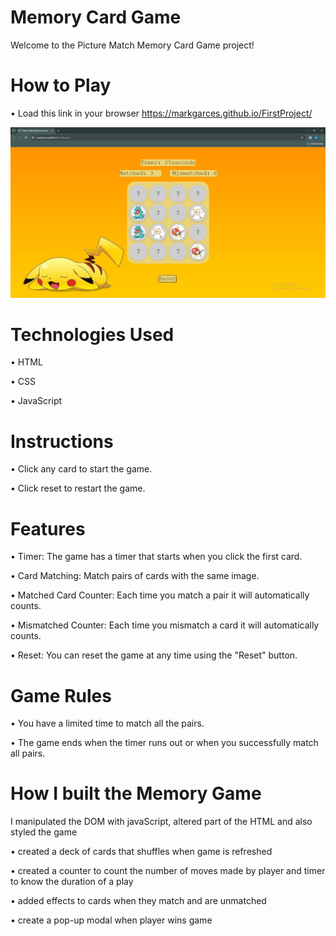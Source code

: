 # Memory Card Game

Welcome to the Picture Match Memory Card Game project!

# How to Play

• Load this link in your browser https://markgarces.github.io/FirstProject/

![Alt text](images/actualgame.png)

# Technologies Used

• HTML

• CSS

• JavaScript


# Instructions 

• Click any card to start the game.

• Click reset to restart the game.

# Features 

• Timer: The game has a timer that starts when you click the first card.

• Card Matching: Match pairs of cards with the same image.

• Matched Card Counter: Each time you match a pair it will automatically counts.

• Mismatched Counter: Each time you mismatch a card it will automatically counts.

• Reset: You can reset the game at any time using the "Reset" button.

# Game Rules

• You have a limited time to match all the pairs.

• The game ends when the timer runs out or when you successfully match all pairs.

# How I built the Memory Game

I manipulated the DOM with javaScript, altered part of the HTML and also styled the game

• created a deck of cards that shuffles when game is refreshed

• created a counter to count the number of moves made by player and timer to know the duration of a play

• added effects to cards when they match and are unmatched

• create a pop-up modal when player wins game
